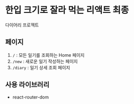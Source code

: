 # 한입 크기로 잘라 먹는 리액트 최종

다이어리 프로젝트

## 페이지

1. `/` : 모든 일기를 조회하는 Home 페이지
2. `/new` : 새로운 일기 작성하는 페이지
3. `/diary` : 일기 상세 조회 페이지

## 사용 라이브러리

- react-router-dom
